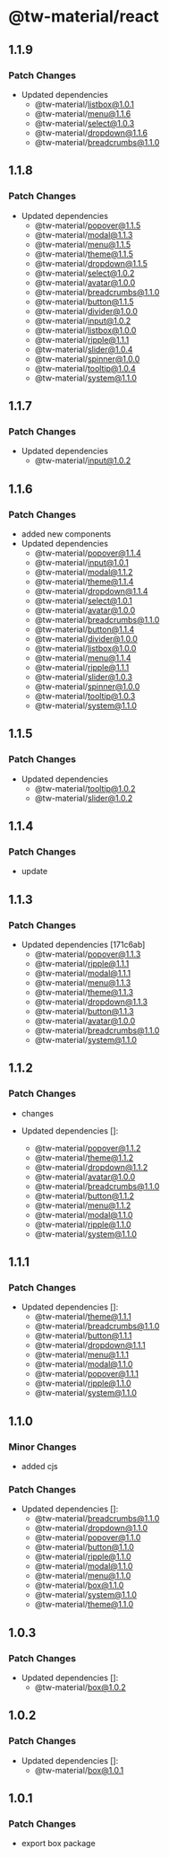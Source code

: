 # @tw-material/react

## 1.1.9

### Patch Changes

- Updated dependencies
  - @tw-material/listbox@1.0.1
  - @tw-material/menu@1.1.6
  - @tw-material/select@1.0.3
  - @tw-material/dropdown@1.1.6
  - @tw-material/breadcrumbs@1.1.0

## 1.1.8

### Patch Changes

- Updated dependencies
  - @tw-material/popover@1.1.5
  - @tw-material/modal@1.1.3
  - @tw-material/menu@1.1.5
  - @tw-material/theme@1.1.5
  - @tw-material/dropdown@1.1.5
  - @tw-material/select@1.0.2
  - @tw-material/avatar@1.0.0
  - @tw-material/breadcrumbs@1.1.0
  - @tw-material/button@1.1.5
  - @tw-material/divider@1.0.0
  - @tw-material/input@1.0.2
  - @tw-material/listbox@1.0.0
  - @tw-material/ripple@1.1.1
  - @tw-material/slider@1.0.4
  - @tw-material/spinner@1.0.0
  - @tw-material/tooltip@1.0.4
  - @tw-material/system@1.1.0

## 1.1.7

### Patch Changes

- Updated dependencies
  - @tw-material/input@1.0.2

## 1.1.6

### Patch Changes

- added new components
- Updated dependencies
  - @tw-material/popover@1.1.4
  - @tw-material/input@1.0.1
  - @tw-material/modal@1.1.2
  - @tw-material/theme@1.1.4
  - @tw-material/dropdown@1.1.4
  - @tw-material/select@1.0.1
  - @tw-material/avatar@1.0.0
  - @tw-material/breadcrumbs@1.1.0
  - @tw-material/button@1.1.4
  - @tw-material/divider@1.0.0
  - @tw-material/listbox@1.0.0
  - @tw-material/menu@1.1.4
  - @tw-material/ripple@1.1.1
  - @tw-material/slider@1.0.3
  - @tw-material/spinner@1.0.0
  - @tw-material/tooltip@1.0.3
  - @tw-material/system@1.1.0

## 1.1.5

### Patch Changes

- Updated dependencies
  - @tw-material/tooltip@1.0.2
  - @tw-material/slider@1.0.2

## 1.1.4

### Patch Changes

- update

## 1.1.3

### Patch Changes

- Updated dependencies [171c6ab]
  - @tw-material/popover@1.1.3
  - @tw-material/ripple@1.1.1
  - @tw-material/modal@1.1.1
  - @tw-material/menu@1.1.3
  - @tw-material/theme@1.1.3
  - @tw-material/dropdown@1.1.3
  - @tw-material/button@1.1.3
  - @tw-material/avatar@1.0.0
  - @tw-material/breadcrumbs@1.1.0
  - @tw-material/system@1.1.0

## 1.1.2

### Patch Changes

- changes

- Updated dependencies []:
  - @tw-material/popover@1.1.2
  - @tw-material/theme@1.1.2
  - @tw-material/dropdown@1.1.2
  - @tw-material/avatar@1.0.0
  - @tw-material/breadcrumbs@1.1.0
  - @tw-material/button@1.1.2
  - @tw-material/menu@1.1.2
  - @tw-material/modal@1.1.0
  - @tw-material/ripple@1.1.0
  - @tw-material/system@1.1.0

## 1.1.1

### Patch Changes

- Updated dependencies []:
  - @tw-material/theme@1.1.1
  - @tw-material/breadcrumbs@1.1.0
  - @tw-material/button@1.1.1
  - @tw-material/dropdown@1.1.1
  - @tw-material/menu@1.1.1
  - @tw-material/modal@1.1.0
  - @tw-material/popover@1.1.1
  - @tw-material/ripple@1.1.0
  - @tw-material/system@1.1.0

## 1.1.0

### Minor Changes

- added cjs

### Patch Changes

- Updated dependencies []:
  - @tw-material/breadcrumbs@1.1.0
  - @tw-material/dropdown@1.1.0
  - @tw-material/popover@1.1.0
  - @tw-material/button@1.1.0
  - @tw-material/ripple@1.1.0
  - @tw-material/modal@1.1.0
  - @tw-material/menu@1.1.0
  - @tw-material/box@1.1.0
  - @tw-material/system@1.1.0
  - @tw-material/theme@1.1.0

## 1.0.3

### Patch Changes

- Updated dependencies []:
  - @tw-material/box@1.0.2

## 1.0.2

### Patch Changes

- Updated dependencies []:
  - @tw-material/box@1.0.1

## 1.0.1

### Patch Changes

- export box package
